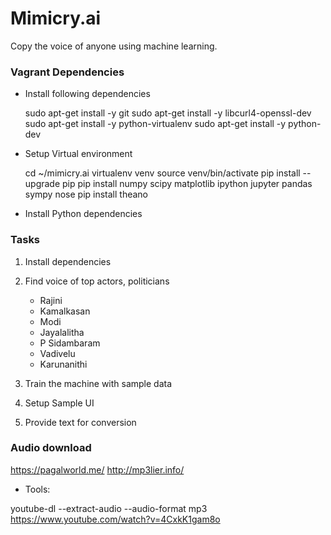 # Mimicry.ai

Copy the voice of anyone using machine learning.


### Vagrant Dependencies

* Install following dependencies

    sudo apt-get install -y git
    sudo apt-get install -y libcurl4-openssl-dev
    sudo apt-get install -y python-virtualenv
    sudo apt-get install -y python-dev


* Setup Virtual environment

    cd ~/mimicry.ai
    virtualenv venv
    source venv/bin/activate
    pip install --upgrade pip
    pip install numpy scipy matplotlib ipython jupyter pandas sympy nose
    pip install theano


* Install Python dependencies

### Tasks

1. Install dependencies
2. Find voice of top actors, politicians

    * Rajini
    * Kamalkasan
    * Modi
    * Jayalalitha
    * P Sidambaram
    * Vadivelu
    * Karunanithi

3. Train the machine with sample data
4. Setup Sample UI
5. Provide text for conversion


### Audio download

https://pagalworld.me/
http://mp3lier.info/

* Tools:

youtube-dl --extract-audio --audio-format mp3 https://www.youtube.com/watch?v=4CxkK1gam8o



